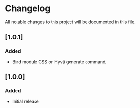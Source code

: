 # Changelog
All notable changes to this project will be documented in this file.

## [1.0.1]
### Added
- Bind module CSS on Hyvä generate command.

## [1.0.0]
### Added
- Initial release